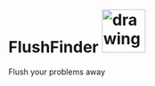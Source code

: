 # FlushFinder <img src=https://github.com/WongMatthew/FlushFinder/assets/49925170/a1bb8b2e-aebd-474b-a36e-c75e90bee7d0 alt="drawing" width="78" height="78"/>
Flush your problems away
